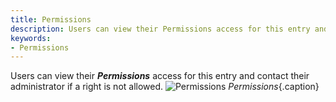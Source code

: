 ```yaml
---
title: Permissions
description: Users can view their Permissions access for this entry and contact their administrator if a right is not allowed.
keywords:
- Permissions
---
```

Users can view their ***Permissions*** access for this entry and contact their administrator if a right is not allowed. 
![Permissions](/img/en/server/ServerOp4006.png) 
*Permissions*{.caption} 

